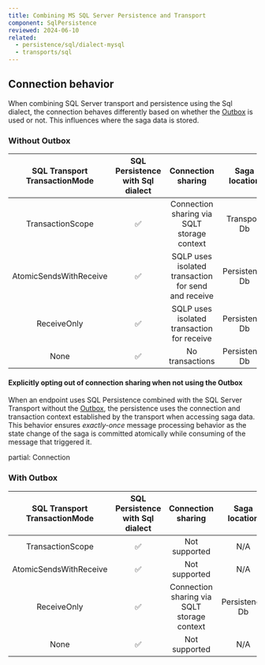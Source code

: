 ```yaml
---
title: Combining MS SQL Server Persistence and Transport
component: SqlPersistence
reviewed: 2024-06-10
related:
  - persistence/sql/dialect-mysql
  - transports/sql
---
```


## Connection behavior

When combining SQL Server transport and persistence using the Sql dialect, the connection behaves differently based on whether the [Outbox](/nservicebus/outbox/) is used or not. This influences where the saga data is stored.

### Without Outbox

SQL Transport<br/>TransactionMode | SQL Persistence<br/>with Sql dialect | Connection sharing | Saga location
:-:|:-:|:-:|:-:
TransactionScope |  ✅| Connection sharing via SQLT storage context | Transport Db
AtomicSendsWithReceive |  ✅| SQLP uses isolated transaction for send and receive | Persistence Db
ReceiveOnly |  ✅| SQLP uses isolated transaction for receive | Persistence Db
None |  ✅| No transactions | Persistence Db

#### Explicitly opting out of connection sharing when not using the Outbox

When an endpoint uses SQL Persistence combined with the SQL Server Transport without the [Outbox](/nservicebus/outbox/), the persistence uses the connection and transaction context established by the transport when accessing saga data. This behavior ensures *exactly-once* message processing behavior as the state change of the saga is committed atomically while consuming of the message that triggered it.

partial: Connection

### With Outbox

SQL Transport<br/>TransactionMode | SQL Persistence<br/>with Sql dialect | Connection sharing | Saga location
:-:|:-:|:-:|:-:
TransactionScope |  ✅|  Not supported | N/A
AtomicSendsWithReceive |  ✅| Not supported | N/A
ReceiveOnly |  ✅| Connection sharing via SQLT storage context | Persistence Db
None |  ✅| Not supported | N/A
